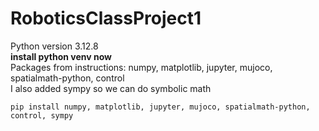# RoboticsClassProject1

Python version 3.12.8  
**install python venv now**  
Packages from instructions: numpy, matplotlib, jupyter, mujoco, spatialmath-python, control  
I also added sympy so we can do symbolic math  

    pip install numpy, matplotlib, jupyter, mujoco, spatialmath-python, control, sympy
    